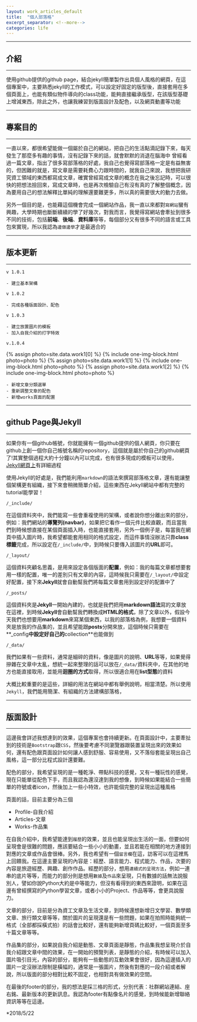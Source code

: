 ```yaml
---
layout: work_articles_default
title:  "個人部落格"
excerpt_separator: <!--more-->
categories: life
---
```


---
## 介紹
---

使用github提供的github page，結合jekyll簡單製作出具個人風格的網頁，在這個專案中，主要熟悉jekyll的工作模式，可以設定好固定的版型後，直接套用在多個頁面上，也能有類似物件導向的class功能，能夠直接繼承版型，在該版型基礎上增減東西，除此之外，也讓我練習到版面設計及配色，以及網頁動畫等功能

<!--more-->

---
## 專案目的
---

一直以來，都很希望能做一個屬於自己的網站，把自己的生活點滴記錄下來，每天發生了那麼多有趣的事情，沒有記錄下來的話，就會默默的消退在腦海中
曾經看過一篇文章，指出了很多寫部落格的好處，我自己也覺得寫部落格一定是有益無害的，但困難的就是，寫文章是需要耗費心力跟時間的，就我自己來說，我想把我研究資工領域的東西都寫成文章，確實曾經寫成文章的概念在我之後忘記時，可以很快的把想法撿回來，寫成文章時，也是再次檢驗自己有沒有真的了解整個概念，因為要用自己的想法解釋比單純的理解還要難更多，所以真的需要很大的動力去做。

另外一個目的是，也能藉這個機會完成一個網站作品，我一直以來都對`寫網站`蠻有興趣，大學時期也斷斷續續的學了好幾次，對我而言，我覺得寫網站會牽扯到很多不同的技術，包括**前端**、**後端**、**資料庫**等等，每個部分又有很多不同的語言或工具包來實現，所以我認為`邊做邊學`才是最適合的

---
## 版本更新
---

`v 1.0.1`

	- 建立基本架構

`v 1.0.2`

	- 完成各種版面設計、配色

`v 1.0.3`

	- 建立放置圖片的模板
	- 加入自我介紹的打字特效

`v.1.0.4`

{% assign photo=site.data.work1[0] %}
{% include one-img-block.html photo=photo %}
{% assign photo=site.data.work1[1] %}
{% include one-img-block.html photo=photo %}
{% assign photo=site.data.work1[2] %}
{% include one-img-block.html photo=photo %}

	- 新增文章分類選單
	- 重新調整文章的配色
	- 新增works頁面的配置



---
## github Page與Jekyll
---

如果你有一個github帳號，你就能擁有一個github提供的個人網頁，你只要在github上創一個你自己帳號名稱的repository，這個就是屬於你自己的github網頁了!其實整個過程大約十分鐘以內可以完成，也有很多現成的模板可以使用，[Jekyll網頁上](https://jekyllrb.com)有詳細過程

使用Jekyll的好處是，我們能利用`markdown`的語法來撰寫部落格文章，還有能讓整個架構更有組織，接下來會稍微簡單介紹，這些東西在Jekyll網站中都有完整的tutorial能學習！

`/_include/`

在這個資料夾中，我們能寫一些會重複使用的架構，或者說你想分離出來的部分，例如：我們網站的**導覽列(navbar)**，如果把它看作一個元件比較直觀，而且當我們到時候想直接在某個頁面插入時，也能直接套用，另外一個例子是，每當我在網頁中插入圖片時，我希望都能套用相同的格式設定，而這件事情沒辦法只靠**class標籤**完成，所以設定在`/_include/`中，到時候只要傳入該圖片的**URL**即可。

`/_layout/`

這個資料夾顧名思義，是用來設定各個版面的**配置**，例如：我的每篇文章都想要套用一樣的配置，唯一的差別只有文章的內容，這時候我只需要在`/_layout/`中設定好配置，接下來**Jekyll**就會自動幫我們將每篇文章套用到設定好的配置中了

`/_posts/`

這個資料夾是**Jekyll**一開始內建的，也就是我們把用**markdown語法**寫的文章放在這裡，到時候**Jekyll**會自動幫我們轉換成**HTML的格式**，除了文章以外，假設今天我們也想要用**markdown**來寫某個東西，以我的部落格為例，我想要一個資料夾是放我的作品集的，並且希望能跟**posts**分開來放，這個時候只需要在**_config**中設定好自己的**collection**也能做到

`/_data/`

我們如果有一些資料，通常是細碎的資料，像是圖片的說明、**URL**等等，如果覺得摻雜在文章中太亂，想統一起來整理的話可以放在`/_data/`資料夾中，在其他的地方也能直接取用，並能用**迴圈的方式**取得，所以很適合用在**list型態**的資料

大概比較重要的是這些，詳細的用法在網站中都有舉例說明，相當清楚。所以使用`Jekyll`，我們能用簡潔、有組織的方法建構部落格，

---
## 版面設計
---

這邊我會詳述我想達到的效果，這個專案也會持續更新。在頁面設計中，主要牽扯到的技術是`Bootstrap`跟`CSS`，然後要考慮不同瀏覽器跟裝置呈現出來的效果如何，還有配色跟頁面設計如何讓人感到舒服、容易使用，又不落俗套能呈現出自己風格，這一部分比程式設計還要難。

配色的部分，我希望呈現的是一種乾淨、帶點科技的感覺，又有一種玩性的感覺，現在只能單從配色下手，而且我認為還沒達到我的想像，到時候如果能結合一些簡單的符號或者icon，然後加上一些小特效，也許能個完整的呈現出這種風格

頁面的話，目前主要分為三個

- Profile-自我介紹
- Articles-文章
- Works-作品集

在自我介紹中，我希望能達到`履歷`的效果，並且也能呈現出生活的一面，但要如何呈現會是很難的問題，應該要結合一些小小的動畫，並且若能在相關的地方連接到對應的文章或作品會很棒。另外，我也希望有一個`留言欄`在這，訪客可以在這裡馬上回饋我。在這邊主要呈現的內容是：經歷、語言能力、程式能力、作品，次要的內容是旅遊經歷、興趣、創作作品。經歷的部分，想用`連續式的呈現方法`，例如一連串的底片等等，而能力的部分則是想用`數據`及`作品`來呈現，只有數據的話無法說服別人，譬如你說Python大約是中等能力，但沒有看得到的東西來證明，如果在這邊有曾經撰寫的Python學習文章，或者小小的Project、作品等等，會更具說服力。

文章的部分，目前是分為資工文章及生活文章，到時候還想新增日文學習、數學類文章、旅行類文章等等，關於圖片的呈現還是有一些問題，如果在拍照時能夠統一格式（全部都採橫式拍）的話會比較好，還有能夠新增頁碼比較好，一個頁面至多十篇文章等等。

作品集的部分，如果說自我介紹是動態、文章頁面是靜態，作品集我想呈現介於自我介紹跟文章中間的效果，在一開始的預覽列表，是靜態的介紹，有時候可以加入圖片吸引目光，內容的部分，能夠有一些動態的互動效果會很好，因為這邊插入的圖片一定沒辦法限制是橫幅的，通常是一張圖片，然後有對應的一段介紹或者解說，所以版面的部分相對比較不固定，也相對具有做效果的空間。

在最後的footer的部分，我的想法是採三格的形式，分別代表：社群網站連結、座右銘、最新版本的更新訊息。我認為footer有點像名片的感覺，到時候能新增聯絡資訊等等在這邊。

*2018/5/22
